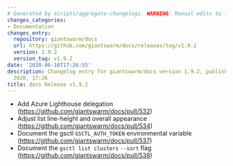 ```yaml
---
# Generated by scripts/aggregate-changelogs. WARNING: Manual edits to this files will be overwritten.
changes_categories:
- Documentation
changes_entry:
  repository: giantswarm/docs
  url: https://github.com/giantswarm/docs/releases/tag/v1.9.2
  version: 1.9.2
  version_tag: v1.9.2
date: '2020-06-18T17:26:55'
description: Changelog entry for giantswarm/docs version 1.9.2, published on 18 June
  2020, 17:26
title: docs Release v1.9.2
---
```


* Add Azure Lighthouse delegation (https://github.com/giantswarm/docs/pull/532)
* Adjust list line-height and overall appearance (https://github.com/giantswarm/docs/pull/534)
* Document the gsctl `GSCTL_AUTH_TOKEN` environmental variable (https://github.com/giantswarm/docs/pull/537)
* Document the `gsctl list clusters` `--sort` flag (https://github.com/giantswarm/docs/pull/538)
